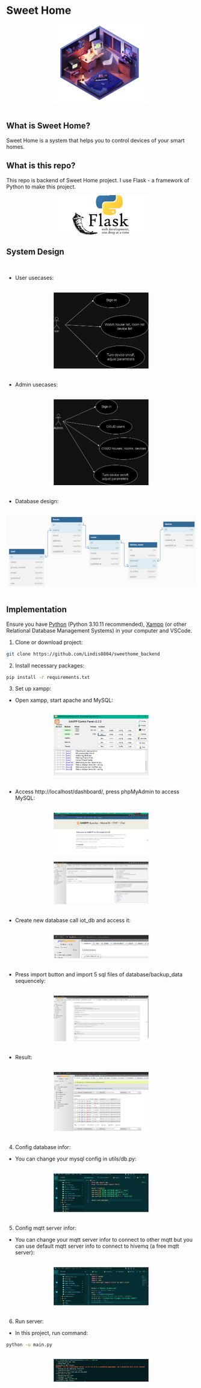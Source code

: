 # Sweet Home

<div align="center">
<img src="./images/bedroom.png" style="width:50%">
<br/>
<br/>
</div>

## What is Sweet Home?

Sweet Home is a system that helps you to control devices of your smart homes.

## What is this repo?

This repo is backend of Sweet Home project. I use Flask - a framework of Python to make this project.

<div align="center">
<img src="./images/flask.webp" style="width:50%">
</div>

## System Design

<br/>

- User usecases:
<br/>
<div align="center">
<img src="./images/user_usecase.png" style="width:50%">
</div>
<br/>

- Admin usecases:
<br/>
<div align="center">
<img src="./images/admin_usecase.png" style="width:50%">
</div>
<br/>

- Database design:
<br/>
<div align="center">
<img src="./images/database_design.png">
</div>
<br/>

## Implementation

Ensure you have [Python](https://www.python.org/downloads/) (Python 3.10.11 recommended), [Xampp](https://www.apachefriends.org/download.html) (or other Relational Database Management Systems) in your computer and VSCode.

1. Clone or download project:

```bash
git clone https://github.com/Lindis0804/sweethome_backend
```

2. Install necessary packages:

```bash
pip install -r requirements.txt
```

3. Set up xampp:

- Open xampp, start apache and MySQL:
<br/>
  <div align="center">
<img src="./images/start_apache_mysql_xampp.png"
style="width:50%"
>
</div>
<br/>

- Access http://localhost/dashboard/, press phpMyAdmin to access MySQL:
<br/>
  <div align="center">
<img src="./images/localhost_dashboard.png"
style="width:50%"
>
</div>
<br/>
  <div align="center">
<img src="./images/mysql.png"
style="width:50%"
>
</div>
<br/>

- Create new database call iot_db and access it:
<br/>
  <div align="center">
<img src="./images/create_iot_db.png"
style="width:50%"
>
</div>
<br/>

- Press import button and import 5 sql files of database/backup_data sequencely:
<br/>
  <div align="center">
<img src="./images/import_file.png"
style="width:50%"
>
</div>
<br/>

- Result:
<br/>
  <div align="center">
<img src="./images/import_result.png"
style="width:50%"
>
</div>
<br/>

4. Config database infor:

- You can change your mysql config in utils/db.py:
<br/>
  <div align="center">
<img src="./images/database_config.png"
style="width:50%"
>
</div>
<br/>

5. Config mqtt server infor:

- You can change your mqtt server infor to connect to other mqtt but you can use default mqtt server info to connect to hivemq (a free mqtt server):
<br/>
  <div align="center">
<img src="./images/mqtt_config.png"
style="width:50%"
>
</div>
<br/>

6. Run server:

- In this project, run command:

```bash
python -u main.py
```

<br/>
  <div align="center">
<img src="./images/run_flask_server.png"
style="width:50%"
>
</div>
<br/>
